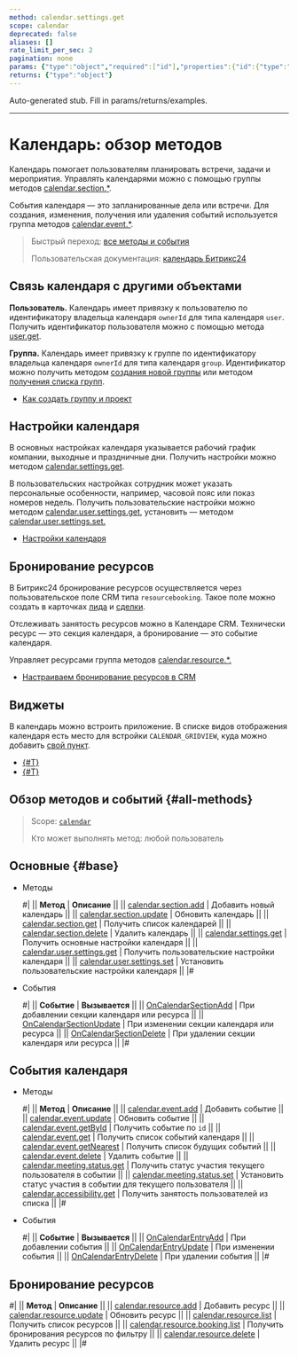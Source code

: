 ```yaml
---
method: calendar.settings.get
scope: calendar
deprecated: false
aliases: []
rate_limit_per_sec: 2
pagination: none
params: {"type":"object","required":["id"],"properties":{"id":{"type":"integer"}}}
returns: {"type":"object"}
---
```


Auto-generated stub. Fill in params/returns/examples.

---

# Календарь: обзор методов

Календарь  помогает пользователям планировать встречи, задачи и мероприятия. Управлять календарями можно с помощью группы методов [calendar.section.*](#base).

События календаря — это запланированные дела или встречи. Для создания, изменения, получения или удаления событий используется группа методов [calendar.event.*](./calendar-event/index.md).

> Быстрый переход: [все методы и события](#all-methods) 
> 
> Пользовательская документация: [календарь Битрикс24](https://helpdesk.bitrix24.ru/open/17525000/)

## Связь календаря с другими объектами

**Пользователь.** Календарь имеет привязку к пользователю по идентификатору владельца календаря `ownerId` для типа календаря `user`. Получить идентификатор пользователя можно с помощью метода [user.get](../user/user-get.md).

**Группа.** Календарь имеет привязку к группе по идентификатору владельца календаря `ownerId` для типа календаря `group`. Идентификатор можно получить методом [создания новой группы](../sonet-group/sonet-group-create.md) или методом [получения списка групп](../sonet-group/socialnetwork-api-workgroup-list.md).



- [Как создать группу и проект](https://helpdesk.bitrix24.ru/open/22699004/)



## Настройки календаря

В основных настройках календаря указывается рабочий график компании, выходные и праздничные дни. Получить настройки можно методом [calendar.settings.get](./calendar-settings-get.md).

В пользовательских настройках сотрудник может указать персональные особенности, например, часовой пояс или показ номеров недель. Получить пользовательские настройки можно методом [calendar.user.settings.get](./calendar-user-settings-get.md), установить — методом [calendar.user.settings.set.](./calendar-user-settings-set.md)



-  [Настройки календаря](https://helpdesk.bitrix24.ru/open/7397539/)



## Бронирование ресурсов

В Битрикс24 бронирование ресурсов осуществляется через пользовательское поле CRM типа `resourcebooking`. Такое поле можно создать в карточках [лида](../crm/leads/userfield/index.md) и [сделки](../crm/deals/user-defined-fields/index.md).

Отслеживать занятость ресурсов можно в Календаре CRM. Технически ресурс — это секция календаря, а бронирование — это событие календаря.

Управляет ресурсами группа методов [calendar.resource.\*.](./resource/index.md)



-  [Настраиваем бронирование ресурсов в CRM](https://helpdesk.bitrix24.ru/open/18260410/)



## **Виджеты**

В календарь можно встроить приложение. В списке видов отображения календаря есть место для встройки `CALENDAR_GRIDVIEW`, куда можно добавить [свой пункт](../widgets/calendar.md).



-  [{#T}](../widgets/index.md)
-  [{#T}](./calendar-grid-veiw.md)



## Обзор методов и событий {#all-methods}

> Scope: [`calendar`](../scopes/permissions.md)
>
> Кто может выполнять метод: любой пользователь

## Основные {#base}



- Методы

    #|
    || **Метод** | **Описание** ||
    || [calendar.section.add](./calendar-section-add.md) | Добавить новый календарь ||
    || [calendar.section.update](./calendar-section-update.md) | Обновить календарь ||
    || [calendar.section.get](./calendar-section-get.md) | Получить список календарей ||
    || [calendar.section.delete](./calendar-section-delete.md) | Удалить календарь ||
    || [calendar.settings.get](./calendar-settings-get.md) | Получить основные настройки календаря ||
    || [calendar.user.settings.get](./calendar-user-settings-get.md) | Получить пользовательские настройки календаря ||
    || [calendar.user.settings.set](./calendar-user-settings-set.md) | Установить пользовательские настройки календаря ||
    |#

- События

    #|
    || **Событие** | **Вызывается** ||
    || [OnCalendarSectionAdd](./events/on-calendar-section-add.md) | При добавлении секции календаря или ресурса ||
    || [OnCalendarSectionUpdate](./events/on-calendar-section-update.md) | При изменении секции календаря или ресурса ||
    || [OnCalendarSectionDelete](./events/on-calendar-section-delete.md) | При удалении секции календаря или ресурса ||
    |#



## События календаря



- Методы

    #|
    || **Метод** | **Описание** ||
    || [calendar.event.add](./calendar-event/calendar-event-add.md) | Добавить событие ||
    || [calendar.event.update](./calendar-event/calendar-event-update.md) | Обновить событие ||
    || [calendar.event.getById](./calendar-event/calendar-event-get-by-id.md) | Получить событие по `id` ||
    || [calendar.event.get](./calendar-event/calendar-event-get.md) | Получить список событий календаря ||
    || [calendar.event.getNearest](./calendar-event/calendar-event-get-nearest.md) | Получить список будущих событий ||
    || [calendar.event.delete](./calendar-event/calendar-event-delete.md) | Удалить событие ||
    || [calendar.meeting.status.get](./calendar-event/calendar-meeting-status-get.md) | Получить статус участия текущего пользователя в событии ||
    || [calendar.meeting.status.set](./calendar-event/calendar-meeting-status-set.md) | Установить статус участия в событии для текущего пользователя ||
    || [calendar.accessibility.get](./calendar-event/calendar-accessibility-get.md) | Получить занятость пользователей из списка ||
    |#

- События

    #|
    || **Событие** | **Вызывается** ||
    || [OnCalendarEntryAdd](./calendar-event/events/on-calendar-entry-add.md) | При добавлении события ||
    || [OnCalendarEntryUpdate](./calendar-event/events/on-calendar-entry-update.md) | При изменении события ||
    || [OnCalendarEntryDelete](./calendar-event/events/on-calendar-entry-delete.md) | При удалении события ||
    |#



## Бронирование ресурсов

#|
|| **Метод** | **Описание** ||
|| [calendar.resource.add](./resource/calendar-resource-add.md) | Добавить ресурс ||
|| [calendar.resource.update](./resource/calendar-resource-update.md) | Обновить ресурс ||
|| [calendar.resource.list](./resource/calendar-resource-list.md) | Получить список ресурсов ||
|| [calendar.resource.booking.list](./resource/calendar-resource-booking-list.md) | Получить бронирования ресурсов по фильтру ||
|| [calendar.resource.delete](./resource/calendar-resource-delete.md) | Удалить ресурс ||
|#
